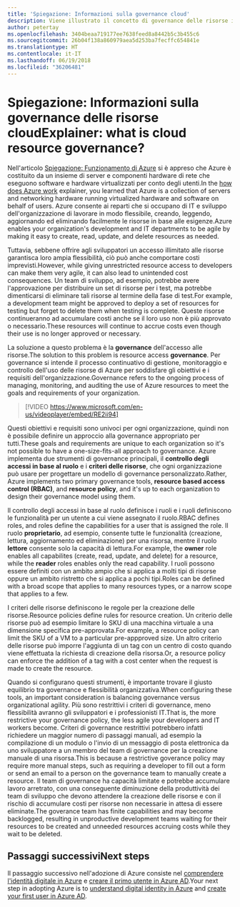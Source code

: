 ```yaml
---
title: 'Spiegazione: Informazioni sulla governance cloud'
description: Viene illustrato il concetto di governance delle risorse in Azure e nel cloud
author: petertay
ms.openlocfilehash: 3404beaa719177ee7638feed8a8442b5c3b455c6
ms.sourcegitcommit: 26b04f138a860979aea5d253ba7fecffc654841e
ms.translationtype: HT
ms.contentlocale: it-IT
ms.lasthandoff: 06/19/2018
ms.locfileid: "36206481"
---
```

# <a name="explainer-what-is-cloud-resource-governance"></a><span data-ttu-id="3341c-103">Spiegazione: Informazioni sulla governance delle risorse cloud</span><span class="sxs-lookup"><span data-stu-id="3341c-103">Explainer: what is cloud resource governance?</span></span>

<span data-ttu-id="3341c-104">Nell'articolo [Spiegazione: Funzionamento di Azure](azure-explainer.md) si è appreso che Azure è costituito da un insieme di server e componenti hardware di rete che eseguono software e hardware virtualizzati per conto degli utenti.</span><span class="sxs-lookup"><span data-stu-id="3341c-104">In the [how does Azure work](azure-explainer.md) explainer, you learned that Azure is a collection of servers and networking hardware running virtualized hardware and software on behalf of users.</span></span> <span data-ttu-id="3341c-105">Azure consente ai reparti che si occupano di IT e sviluppo dell'organizzazione di lavorare in modo flessibile, creando, leggendo, aggiornando ed eliminando facilmente le risorse in base alle esigenze.</span><span class="sxs-lookup"><span data-stu-id="3341c-105">Azure enables your organization's development and IT departments to be agile by making it easy to create, read, update, and delete resources as needed.</span></span>

<span data-ttu-id="3341c-106">Tuttavia, sebbene offrire agli sviluppatori un accesso illimitato alle risorse garantisca loro ampia flessibilità, ciò può anche comportare costi imprevisti.</span><span class="sxs-lookup"><span data-stu-id="3341c-106">However, while giving unrestricted resource access to developers can make them very agile, it can also lead to unintended cost consequences.</span></span> <span data-ttu-id="3341c-107">Un team di sviluppo, ad esempio, potrebbe avere l'approvazione per distribuire un set di risorse per i test, ma potrebbe dimenticarsi di eliminare tali risorse al termine della fase di test.</span><span class="sxs-lookup"><span data-stu-id="3341c-107">For example, a development team might be approved to deploy a set of resources for testing but forget to delete them when testing is complete.</span></span> <span data-ttu-id="3341c-108">Queste risorse continueranno ad accumulare costi anche se il loro uso non è più approvato o necessario.</span><span class="sxs-lookup"><span data-stu-id="3341c-108">These resources will continue to accrue costs even though their use is no longer approved or necessary.</span></span> 

<span data-ttu-id="3341c-109">La soluzione a questo problema è la **governance** dell'accesso alle risorse.</span><span class="sxs-lookup"><span data-stu-id="3341c-109">The solution to this problem is resource access **governance**.</span></span> <span data-ttu-id="3341c-110">Per governance si intende il processo continuativo di gestione, monitoraggio e controllo dell'uso delle risorse di Azure per soddisfare gli obiettivi e i requisiti dell'organizzazione.</span><span class="sxs-lookup"><span data-stu-id="3341c-110">Governance refers to the ongoing process of managing, monitoring, and auditing the use of Azure resources to meet the goals and requirements of your organization.</span></span> 

> [!VIDEO https://www.microsoft.com/en-us/videoplayer/embed/RE2ii94] 

<span data-ttu-id="3341c-111">Questi obiettivi e requisiti sono univoci per ogni organizzazione, quindi non è possibile definire un approccio alla governance appropriato per tutti.</span><span class="sxs-lookup"><span data-stu-id="3341c-111">These goals and requirements are unique to each organization so it's not possible to have a one-size-fits-all approach to governance.</span></span> <span data-ttu-id="3341c-112">Azure implementa due strumenti di governance principali, il **controllo degli accessi in base al ruolo** e i **criteri delle risorse**, che ogni organizzazione può usare per progettare un modello di governance personalizzato.</span><span class="sxs-lookup"><span data-stu-id="3341c-112">Rather, Azure implements two primary governance tools, **resource based access control (RBAC)**, and **resource policy**, and it's up to each organization to design their governance model using them.</span></span>

<span data-ttu-id="3341c-113">Il controllo degli accessi in base al ruolo definisce i ruoli e i ruoli definiscono le funzionalità per un utente a cui viene assegnato il ruolo.</span><span class="sxs-lookup"><span data-stu-id="3341c-113">RBAC defines roles, and roles define the capabilities for a user that is assigned the role.</span></span> <span data-ttu-id="3341c-114">Il ruolo **proprietario**, ad esempio, consente tutte le funzionalità (creazione, lettura, aggiornamento ed eliminazione) per una risorsa, mentre il ruolo **lettore** consente solo la capacità di lettura.</span><span class="sxs-lookup"><span data-stu-id="3341c-114">For example, the **owner** role enables all capabilites (create, read, update, and delete) for a resource, while the  **reader** roles enables only the read capability.</span></span> <span data-ttu-id="3341c-115">I ruoli possono essere definiti con un ambito ampio che si applica a molti tipi di risorse oppure un ambito ristretto che si applica a pochi tipi.</span><span class="sxs-lookup"><span data-stu-id="3341c-115">Roles can be defined with a broad scope that applies to many resources types, or a narrow scope that applies to a few.</span></span> 

<span data-ttu-id="3341c-116">I criteri delle risorse definiscono le regole per la creazione delle risorse.</span><span class="sxs-lookup"><span data-stu-id="3341c-116">Resource policies define rules for resource creation.</span></span> <span data-ttu-id="3341c-117">Un criterio delle risorse può ad esempio limitare lo SKU di una macchina virtuale a una dimensione specifica pre-approvata.</span><span class="sxs-lookup"><span data-stu-id="3341c-117">For example, a resource policy can limit the SKU of a VM to a particular pre-appproved size.</span></span> <span data-ttu-id="3341c-118">Un altro criterio delle risorse può imporre l'aggiunta di un tag con un centro di costo quando viene effettuata la richiesta di creazione della risorsa.</span><span class="sxs-lookup"><span data-stu-id="3341c-118">Or, a resource policy can enforce the addition of a tag with a cost center when the request is made to create the resource.</span></span> 

<span data-ttu-id="3341c-119">Quando si configurano questi strumenti, è importante trovare il giusto equilibrio tra governance e flessibilità organizzativa.</span><span class="sxs-lookup"><span data-stu-id="3341c-119">When configuring these tools, an important consideration is balancing governance versus organizational agility.</span></span> <span data-ttu-id="3341c-120">Più sono restrittivi i criteri di governance, meno flessibilità avranno gli sviluppatori e i professionisti IT.</span><span class="sxs-lookup"><span data-stu-id="3341c-120">That is, the more restrictive your governance policy, the less agile your developers and IT workers become.</span></span> <span data-ttu-id="3341c-121">Criteri di governance restrittivi potrebbero infatti richiedere un maggior numero di passaggi manuali, ad esempio la compilazione di un modulo o l'invio di un messaggio di posta elettronica da uno sviluppatore a un membro del team di governance per la creazione manuale di una risorsa.</span><span class="sxs-lookup"><span data-stu-id="3341c-121">This is because a restrictive goverance policy may require more manual steps, such as requiring a developer to fill out a form or send an email to a person on the governance team to manually create a resource.</span></span> <span data-ttu-id="3341c-122">Il team di governance ha capacità limitate e potrebbe accumulare lavoro arretrato, con una conseguente diminuzione della produttività dei team di sviluppo che devono attendere la creazione delle risorse e con il rischio di accumulare costi per risorse non necessarie in attesa di essere eliminate.</span><span class="sxs-lookup"><span data-stu-id="3341c-122">The goverance team has finite capabilities and may become backlogged, resulting in unproductive development teams waiting for their resources to be created and unneeded resources accruing costs while they wait to be deleted.</span></span>

## <a name="next-steps"></a><span data-ttu-id="3341c-123">Passaggi successivi</span><span class="sxs-lookup"><span data-stu-id="3341c-123">Next steps</span></span>

<span data-ttu-id="3341c-124">Il passaggio successivo nell'adozione di Azure consiste nel [comprendere l'identità digitale in Azure](tenant-explainer.md) e [creare il primo utente in Azure AD][docs-add-users-to-aad].</span><span class="sxs-lookup"><span data-stu-id="3341c-124">Your next step in adopting Azure is to [understand digital identity in Azure](tenant-explainer.md) and [create your first user in Azure AD][docs-add-users-to-aad].</span></span>

<!-- Links -->

[docs-add-users-to-aad]: /azure/active-directory/add-users-azure-active-directory?toc=/azure/architecture/cloud-adoption-guide/toc.json